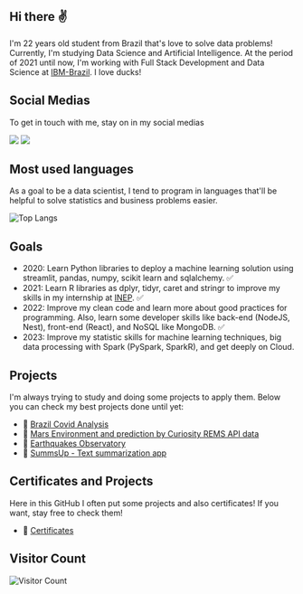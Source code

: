 ## Hi there ✌
I'm 22 years old student from Brazil that's love to solve data problems! Currently, I'm studying Data Science and Artificial Intelligence. At the period of 2021 until now, I'm working with Full Stack Development and Data Science at [IBM-Brazil](https://www.ibm.com/br-pt). I love ducks! 

## Social Medias
To get in touch with me, stay on in my social medias



<a href="https://www.linkedin.com/in/victor-resende-508b75196/" target="_blank"><img src="https://img.shields.io/badge/-LinkedIn-%230077B5?style=for-the-badge&logo=linkedin&logoColor=white" target="_blank"></a>  <a href = "https://open.spotify.com/user/victorresende?si=BAsJ2nxXSxOjjRn8c3uUZw"><img src="https://img.shields.io/badge/-Spotify-%23333?style=for-the-badge&logo=spotify&logoColor=green" target="_blank"></a> 

## Most used languages
As a goal to be a data scientist, I tend to program in languages that'll be helpful to solve statistics and business problems easier.

![Top Langs](https://github-readme-stats.vercel.app/api/top-langs/?username=victoresende19&layout=compact&theme=dracula&title_color=White)

## Goals
- 2020: Learn Python libraries to deploy a machine learning solution using streamlit, pandas, numpy, scikit learn and sqlalchemy. ✅
- 2021: Learn R libraries as dplyr, tidyr, caret and stringr to improve my skills in my internship at [INEP](https://www.gov.br/inep/pt-br). ✅
- 2022: Improve my clean code and learn more about good practices for programming. Also, learn some developer skills like back-end (NodeJS, Nest), front-end (React), and NoSQL like MongoDB. ✅
- 2023: Improve my statistic skills for machine learning techniques, big data processing with Spark (PySpark, SparkR), and get deeply on Cloud.  

## Projects 
I'm always trying to study and doing some projects to apply them. Below you can check my best projects done until yet:
- 🧱 [Brazil Covid Analysis](https://github.com/victoresende19/Brazil_covid_analysis)
- 🧱 [Mars Environment and prediction by Curiosity REMS API data](https://github.com/victoresende19/Mars_Curiosity)
- 🧱 [Earthquakes Observatory](https://github.com/victoresende19/earthquakes)
- 🧱 [SummsUp - Text summarization app](https://github.com/victoresende19/SummsUp) 


## Certificates and Projects 
Here in this GitHub I often put some projects and also certificates! If you want, stay free to check them! 

- 📂 [Certificates](https://github.com/victoresende19/Certificates) 

## Visitor Count
![Visitor Count](https://profile-counter.glitch.me/{victoresende19}/count.svg)

